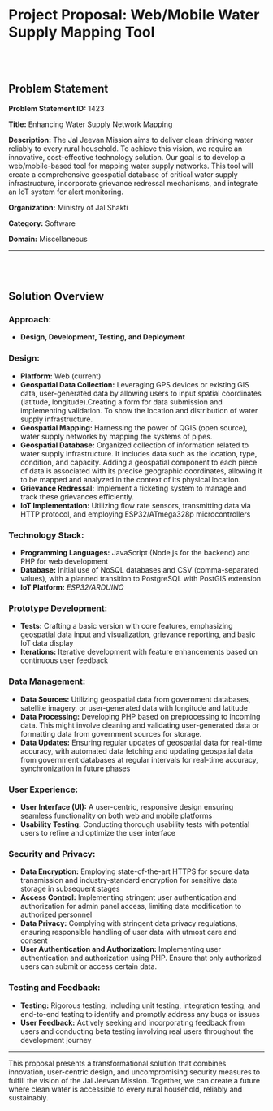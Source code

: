 # **Project Proposal: Web/Mobile Water Supply Mapping Tool**

<br/>
<br/>

## **Problem Statement**

**Problem Statement ID:** 1423

**Title:** Enhancing Water Supply Network Mapping

**Description:** The Jal Jeevan Mission aims to deliver clean drinking water reliably to every rural household. To achieve this vision, we require an innovative, cost-effective technology solution. Our goal is to develop a web/mobile-based tool for mapping water supply networks. This tool will create a comprehensive geospatial database of critical water supply infrastructure, incorporate grievance redressal mechanisms, and integrate an IoT system for alert monitoring.

**Organization:** Ministry of Jal Shakti

**Category:** Software

**Domain:** Miscellaneous

---

<br/>
<br/>


## **Solution Overview**

### **Approach:**
- **Design, Development, Testing, and Deployment**

### **Design:**
- **Platform:** Web (current)
- **Geospatial Data Collection:** Leveraging GPS devices or existing GIS data, user-generated data by allowing users to input  spatial coordinates (latitude, longitude).Creating a form for data submission and implementing validation. To show the location and distribution of water supply infrastructure.
- **Geospatial Mapping:** Harnessing the power of QGIS (open source), water supply networks by mapping the systems of pipes.
- **Geospatial Database:** Organized collection of information related to water supply infrastructure. It includes data such as the location, type, condition, and capacity. Adding a geospatial component to each piece of data is associated with its precise geographic coordinates, allowing it to be mapped and analyzed in the context of its physical location.
- **Grievance Redressal:** Implement a ticketing system to manage and track these grievances efficiently.
- **IoT Implementation:** Utilizing flow rate sensors, transmitting data via HTTP protocol, and employing ESP32/ATmega328p microcontrollers

### **Technology Stack:**
- **Programming Languages:** JavaScript (Node.js for the backend) and PHP for web development
- **Database:** Initial use of NoSQL databases and CSV (comma-separated values), with a planned transition to PostgreSQL with PostGIS extension
- **IoT Platform:** *ESP32/ARDUINO*

### **Prototype Development:**
- **Tests:** Crafting a basic version with core features, emphasizing geospatial data input and visualization, grievance reporting, and basic IoT data display
- **Iterations:** Iterative development with feature enhancements based on continuous user feedback

### **Data Management:**
- **Data Sources:** Utilizing geospatial data from government databases, satellite imagery, or user-generated data with longitude and latitude
- **Data Processing:** Developing PHP based on preprocessing to incoming data. This might involve cleaning and validating user-generated data or formatting data from government sources for storage.
- **Data Updates:** Ensuring regular updates of geospatial data for real-time accuracy, with automated data fetching and updating geospatial data from government databases at regular intervals for real-time accuracy, synchronization in future phases

### **User Experience:**
- **User Interface (UI):** A user-centric, responsive design ensuring seamless functionality on both web and mobile platforms
- **Usability Testing:** Conducting thorough usability tests with potential users to refine and optimize the user interface

### **Security and Privacy:**
- **Data Encryption:** Employing state-of-the-art HTTPS for secure data transmission and industry-standard encryption for sensitive data storage in subsequent stages
- **Access Control:** Implementing stringent user authentication and authorization for admin panel access, limiting data modification to authorized personnel
- **Data Privacy:** Complying with stringent data privacy regulations, ensuring responsible handling of user data with utmost care and consent
- **User Authentication and Authorization:** Implementing user authentication and authorization using PHP. Ensure that only authorized users can submit or access certain data.

### **Testing and Feedback:**
- **Testing:** Rigorous testing, including unit testing, integration testing, and end-to-end testing to identify and promptly address any bugs or issues
- **User Feedback:** Actively seeking and incorporating feedback from users and conducting beta testing involving real users throughout the development journey

---

This proposal presents a transformational solution that combines innovation, user-centric design, and uncompromising security measures to fulfill the vision of the Jal Jeevan Mission. Together, we can create a future where clean water is accessible to every rural household, reliably and sustainably.
